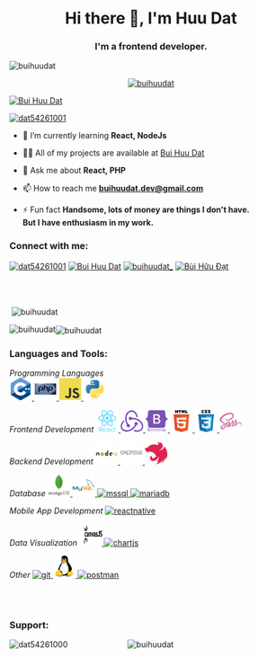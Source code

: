 <h1 align="center">Hi there 👋, I'm Huu Dat</h1>
<h3 align="center">I'm a frontend developer.</h3>

<p align="left"> <img src="https://komarev.com/ghpvc/?username=buihuudat&label=Profile%20views&color=0e75b6&style=flat" alt="buihuudat" /> </p>

<p align="center"> <a href="https://github.com/ryo-ma/github-profile-trophy"><img src="https://github-profile-trophy.vercel.app/?username=buihuudat" alt="buihuudat" /></a> </p>

<p align="left"> <a href="https://facebook.com/1150694301" target="_blank"><img src="https://img.shields.io/badge/Facebook-Connect-brightgreen?style=for-the-badge&labelColor=white&logo=facebook" alt="Bui Huu Dat" /></a> </p>

<p align="left"> <a href="https://instagram.com/buihuudat_" target="_blank"><img src="https://img.shields.io/badge/Instagram-E4405F?style=for-the-badge&logo=instagram&logoColor=white" alt="dat54261001" /></a> </p>

- 🌱 I’m currently learning **React, NodeJs**

- 👨‍💻 All of my projects are available at [Bui Huu Dat](https://buihuudat.vercel.app/)

- 💬 Ask me about **React, PHP**

- 📫 How to reach me **buihuudat.dev@gmail.com**

- ⚡ Fun fact **Handsome, lots of money are things I don't have. </br> But I have enthusiasm in my work.**

<h3 align="left">Connect with me:</h3>
<p align="left">
<a href="https://twitter.com/dat54261001" target="_blank"><img align="center" src="https://raw.githubusercontent.com/rahuldkjain/github-profile-readme-generator/master/src/images/icons/Social/twitter.svg" alt="dat54261001" height="30" width="40" /></a>
<a href="https://facebook.com/1150694301" target="_blank"><img align="center" src="https://raw.githubusercontent.com/rahuldkjain/github-profile-readme-generator/master/src/images/icons/Social/facebook.svg" alt="Bui Huu Dat" height="30" width="40" /></a>
<a href="https://instagram.com/buihuudat_" target="_blank"><img align="center" src="https://raw.githubusercontent.com/rahuldkjain/github-profile-readme-generator/master/src/images/icons/Social/instagram.svg" alt="buihuudat_" height="30" width="40" /></a>
<a href="https://www.youtube.com/channel/UCEt_3J34Gnx_HaWeMcCX9xw" target="_blank"><img align="center" src="https://raw.githubusercontent.com/rahuldkjain/github-profile-readme-generator/master/src/images/icons/Social/youtube.svg" alt="Bùi Hữu Đạt" height="30" width="40" /></a>
</p>

<br/>
<br/>


<p>&nbsp;<img align="center" src="https://github-readme-stats.vercel.app/api?username=buihuudat&show_icons=true&locale=en" alt="buihuudat" /></p>

<p><img align="left" src="https://github-readme-stats.vercel.app/api/top-langs?username=buihuudat&show_icons=true&theme=gruvbox&locale=en&layout=compact" alt="buihuudat" /></p>

<p><img align="center" src="https://github-readme-streak-stats.herokuapp.com/?user=buihuudat&" alt="buihuudat" /></p>


<h3 align="left">Languages and Tools:</h3>
<p align="left"> 

*Programming Languages*
<br/><a href="https://www.w3schools.com/cpp/" target="_blank" rel="noreferrer"> <img src="https://raw.githubusercontent.com/devicons/devicon/master/icons/cplusplus/cplusplus-original.svg" alt="cplusplus" width="40" height="40"/> </a> 
<a href="https://www.php.net" target="_blank" rel="noreferrer"> <img src="https://raw.githubusercontent.com/devicons/devicon/master/icons/php/php-original.svg" alt="php" width="40" height="40"/> </a> 
<a href="https://developer.mozilla.org/en-US/docs/Web/JavaScript" target="_blank" rel="noreferrer"> <img src="https://raw.githubusercontent.com/devicons/devicon/master/icons/javascript/javascript-original.svg" alt="javascript" width="40" height="40"/> </a> 
<a href="https://www.python.org" target="_blank" rel="noreferrer"> <img src="https://raw.githubusercontent.com/devicons/devicon/master/icons/python/python-original.svg" alt="python" width="40" height="40"/> </a>

*Frontend Development*
<a href="https://reactjs.org/" target="_blank" rel="noreferrer"> <img src="https://raw.githubusercontent.com/devicons/devicon/master/icons/react/react-original-wordmark.svg" alt="react" width="40" height="40"/> </a> 
<a href="https://redux.js.org" target="_blank" rel="noreferrer"> <img src="https://raw.githubusercontent.com/devicons/devicon/master/icons/redux/redux-original.svg" alt="redux" width="40" height="40"/> </a> 
<a href="https://getbootstrap.com" target="_blank" rel="noreferrer"> <img src="https://raw.githubusercontent.com/devicons/devicon/master/icons/bootstrap/bootstrap-plain-wordmark.svg" alt="bootstrap" width="40" height="40"/> </a> 
<a href="https://www.w3.org/html/" target="_blank" rel="noreferrer"> <img src="https://raw.githubusercontent.com/devicons/devicon/master/icons/html5/html5-original-wordmark.svg" alt="html5" width="40" height="40"/> </a> 
<a href="https://www.w3schools.com/css/" target="_blank" rel="noreferrer"> <img src="https://raw.githubusercontent.com/devicons/devicon/master/icons/css3/css3-original-wordmark.svg" alt="css3" width="40" height="40"/> </a>
<a href="https://sass-lang.com" target="_blank" rel="noreferrer"> <img src="https://raw.githubusercontent.com/devicons/devicon/master/icons/sass/sass-original.svg" alt="sass" width="40" height="40"/> </a> </p>

*Backend Development*
<a href="https://nodejs.org" target="_blank" rel="noreferrer"> <img src="https://raw.githubusercontent.com/devicons/devicon/master/icons/nodejs/nodejs-original-wordmark.svg" alt="nodejs" width="40" height="40"/> </a> 
<a href="https://expressjs.com" target="_blank" rel="noreferrer"> <img src="https://raw.githubusercontent.com/devicons/devicon/master/icons/express/express-original-wordmark.svg" alt="express" width="40" height="40"/> </a>
<a href="https://nestjs.com/" target="_blank" rel="noreferrer"> <img src="https://raw.githubusercontent.com/devicons/devicon/master/icons/nestjs/nestjs-plain.svg" alt="nestjs" width="40" height="40"/> </a>

*Database*
<a href="https://www.mongodb.com/" target="_blank" rel="noreferrer"> <img src="https://raw.githubusercontent.com/devicons/devicon/master/icons/mongodb/mongodb-original-wordmark.svg" alt="mongodb" width="40" height="40"/> </a> 
<a href="https://www.mysql.com/" target="_blank" rel="noreferrer"> <img src="https://raw.githubusercontent.com/devicons/devicon/master/icons/mysql/mysql-original-wordmark.svg" alt="mysql" width="40" height="40"/> </a> 
<a href="https://www.microsoft.com/en-us/sql-server" target="_blank" rel="noreferrer"> <img src="https://www.svgrepo.com/show/303229/microsoft-sql-server-logo.svg" alt="mssql" width="40" height="40"/> </a>
<a href="https://mariadb.org/" target="_blank" rel="noreferrer"> <img src="https://www.vectorlogo.zone/logos/mariadb/mariadb-icon.svg" alt="mariadb" width="40" height="40"/> </a> 

*Mobile App Development*
<a href="https://reactnative.dev/" target="_blank" rel="noreferrer"> <img src="https://reactnative.dev/img/header_logo.svg" alt="reactnative" width="40" height="40"/> </a> 

*Data Visualization*
<a href="https://canvasjs.com" target="_blank" rel="noreferrer"> <img src="https://raw.githubusercontent.com/Hardik0307/Hardik0307/master/assets/canvasjs-charts.svg" alt="canvasjs" width="40" height="40"/> </a> 
<a href="https://www.chartjs.org" target="_blank" rel="noreferrer"> <img src="https://www.chartjs.org/media/logo-title.svg" alt="chartjs" width="40" height="40"/> </a> 
 
*Other*
<a href="https://git-scm.com/" target="_blank" rel="noreferrer"> <img src="https://www.vectorlogo.zone/logos/git-scm/git-scm-icon.svg" alt="git" width="40" height="40"/> </a> 
<a href="https://www.linux.org/" target="_blank" rel="noreferrer"> <img src="https://raw.githubusercontent.com/devicons/devicon/master/icons/linux/linux-original.svg" alt="linux" width="40" height="40"/> </a> 
<a href="https://postman.com" target="_blank" rel="noreferrer"> <img src="https://www.vectorlogo.zone/logos/getpostman/getpostman-icon.svg" alt="postman" width="40" height="40"/> </a> 
 
<br><br>


<h3 align="left">Support:</h3>
<p><a href="https://www.buymeacoffee.com/dat54261000"> <img align="left" src="https://cdn.buymeacoffee.com/buttons/v2/default-yellow.png" height="50" width="210" alt="dat54261000" /></a><a href="https://ko-fi.com/buihuudat"> <img align="left" src="https://cdn.ko-fi.com/cdn/kofi3.png?v=3" height="50" width="210" alt="buihuudat" /></a></p>
